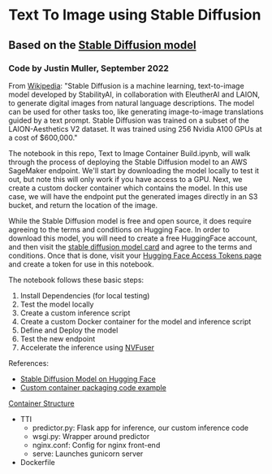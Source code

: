 # Text To Image using Stable Diffusion
## Based on the [Stable Diffusion model](https://huggingface.co/CompVis/stable-diffusion-v1-4)
### Code by Justin Muller, September 2022

From [Wikipedia](https://en.wikipedia.org/wiki/Stable_Diffusion): "Stable Diffusion is a machine learning, text-to-image model developed by StabilityAI, in collaboration with EleutherAI and LAION, to generate digital images from natural language descriptions. The model can be used for other tasks too, like generating image-to-image translations guided by a text prompt.  Stable Diffusion was trained on a subset of the LAION-Aesthetics V2 dataset. It was trained using 256 Nvidia A100 GPUs at a cost of $600,000."

The notebook in this repo, Text to Image Container Build.ipynb, will walk through the process of deploying the Stable Diffusion model to an AWS SageMaker endpoint.  We'll start by downloading the model locally to test it out, but note this will only work if you have access to a GPU.  Next, we create a custom docker container which contains the model.  In this use case, we will have the endpoint put the generated images directly in an S3 bucket, and return the location of the image.

While the Stable Diffusion model is free and open source, it does require agreeing to the terms and conditions on Hugging Face.  In order to download this model, you will need to create a free HuggingFace account, and then visit the [stable diffusion model card](https://huggingface.co/CompVis/stable-diffusion-v1-4) and agree to the terms and conditions.  Once that is done, visit your [Hugging Face Access Tokens page](https://huggingface.co/settings/tokens) and create a token for use in this notebook.

The notebook follows these basic steps:
1. Install Dependencies (for local testing)
2. Test the model locally
3. Create a custom inference script
4. Create a custom Docker container for the model and inference script
4. Define and Deploy the model
5. Test the new endpoint
6. Accelerate the inference using [NVFuser](https://pytorch.org/tutorials/intermediate/nvfuser_intro_tutorial.html)

References:
  * [Stable Diffusion Model on Hugging Face](https://huggingface.co/CompVis/stable-diffusion-v1-4)
  * [Custom container packaging code example](https://github.com/RamVegiraju/SageMaker-Deployment/tree/master/RealTime/BYOC/PreTrained-Examples/SpacyNER)

[Container Structure](https://sagemaker-workshop.com/custom/containers.html)
- TTI
    - predictor.py: Flask app for inference, our custom inference code
    - wsgi.py: Wrapper around predictor
    - nginx.conf: Config for nginx front-end
    - serve: Launches gunicorn server
- Dockerfile